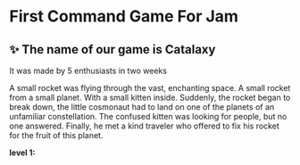 # First Command Game For Jam
## :sparkles: The name of our game is Catalaxy
It was made by 5 enthusiasts in two weeks   

A small rocket was flying through the vast, enchanting space. A small rocket from a small planet. With a small kitten inside.
Suddenly, the rocket began to break down, the little cosmonaut had to land on one of the planets of an unfamiliar constellation.
The confused kitten was looking for people, but no one answered. Finally, he met a kind traveler who offered to fix his rocket for the fruit of this planet.

**level 1:** 
